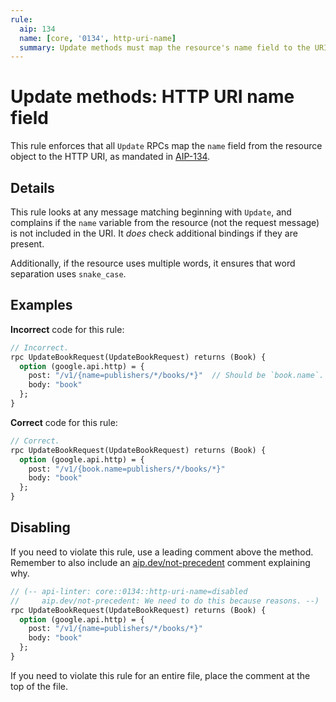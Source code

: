 ```yaml
---
rule:
  aip: 134
  name: [core, '0134', http-uri-name]
  summary: Update methods must map the resource's name field to the URI.
---
```


# Update methods: HTTP URI name field

This rule enforces that all `Update` RPCs map the `name` field from the
resource object to the HTTP URI, as mandated in [AIP-134][].

## Details

This rule looks at any message matching beginning with `Update`, and complains
if the `name` variable from the resource (not the request message) is not
included in the URI. It _does_ check additional bindings if they are present.

Additionally, if the resource uses multiple words, it ensures that word
separation uses `snake_case`.

## Examples

**Incorrect** code for this rule:

```proto
// Incorrect.
rpc UpdateBookRequest(UpdateBookRequest) returns (Book) {
  option (google.api.http) = {
    post: "/v1/{name=publishers/*/books/*}"  // Should be `book.name`.
    body: "book"
  };
}
```

**Correct** code for this rule:

```proto
// Correct.
rpc UpdateBookRequest(UpdateBookRequest) returns (Book) {
  option (google.api.http) = {
    post: "/v1/{book.name=publishers/*/books/*}"
    body: "book"
  };
}
```

## Disabling

If you need to violate this rule, use a leading comment above the method.
Remember to also include an [aip.dev/not-precedent][] comment explaining why.

```proto
// (-- api-linter: core::0134::http-uri-name=disabled
//     aip.dev/not-precedent: We need to do this because reasons. --)
rpc UpdateBookRequest(UpdateBookRequest) returns (Book) {
  option (google.api.http) = {
    post: "/v1/{name=publishers/*/books/*}"
    body: "book"
  };
}
```

If you need to violate this rule for an entire file, place the comment at the
top of the file.

[aip-134]: https://aip.dev/134
[aip.dev/not-precedent]: https://aip.dev/not-precedent
